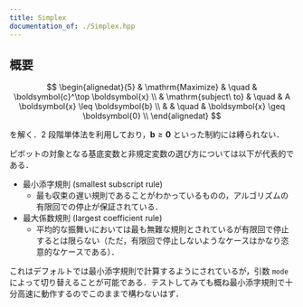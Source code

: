 ```yaml
---
title: Simplex
documentation_of: ./Simplex.hpp
---
```


## 概要
$$
\begin{alignedat}{5}
    & \mathrm{Maximize}     & \quad & \boldsymbol{c}^\top \boldsymbol{x}    \\
    & \mathrm{subject\ to}  & \quad & A \boldsymbol{x} \leq \boldsymbol{b}  \\
    &                       & \quad & \boldsymbol{x} \geq \boldsymbol{0}    \\
\end{alignedat}
$$

を解く．2 段階単体法を利用しており，$\boldsymbol{b} \geq \boldsymbol{0}$ といった制約には縛られない．

ピボットの対象となる基底変数と非規定変数の選び方については以下が代表的である．

- 最小添字規則 (smallest subscript rule)
  - 最も収束の遅い規則であることがわかっているものの，アルゴリズムの有限回での停止が保証されている．
- 最大係数規則 (largest coefficient rule)
  - 平均的な振舞いにおいては最も無難な規則とされているが有限回で停止するとは限らない（ただ，有限回で停止しないようなケースはかなり恣意的なケースである）．

これはデフォルトでは最小添字規則で計算するようにされているが，引数 `mode` によって切り替えることが可能である．テストしてみても概ね最小添字規則で十分高速に動作するのでこのままで構わないはず．
